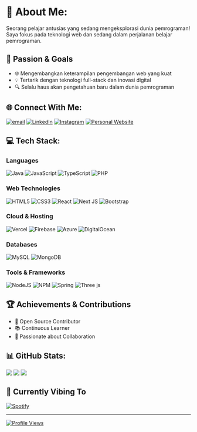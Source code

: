 # 💫 About Me:
Seorang pelajar antusias yang sedang mengeksplorasi dunia pemrograman! Saya fokus pada teknologi web dan sedang dalam perjalanan belajar pemrograman.

## 🚀 Passion & Goals
- 🌐 Mengembangkan keterampilan pengembangan web yang kuat
- 💡 Tertarik dengan teknologi full-stack dan inovasi digital
- 🔍 Selalu haus akan pengetahuan baru dalam dunia pemrograman

## 🌐 Connect With Me:
[![email](https://img.shields.io/badge/Email-D14836?logo=gmail&logoColor=white)](mailto:finsiahay@gmail.com) 
[![LinkedIn](https://img.shields.io/badge/LinkedIn-0077B5?logo=linkedin&logoColor=white)](https://www.linkedin.com/in/yourprofile)
[![Instagram](https://img.shields.io/badge/Instagram-E4405F?logo=instagram&logoColor=white)](https://www.instagram.com/yourprofile)
[![Personal Website](https://img.shields.io/badge/Website-000000?logo=About.me&logoColor=white)](https://yourportfolio.com)

## 💻 Tech Stack:
### Languages
![Java](https://img.shields.io/badge/java-%23ED8B00.svg?style=for-the-badge&logo=openjdk&logoColor=white)
![JavaScript](https://img.shields.io/badge/javascript-%23323330.svg?style=for-the-badge&logo=javascript&logoColor=%23F7DF1E)
![TypeScript](https://img.shields.io/badge/typescript-%23007ACC.svg?style=for-the-badge&logo=typescript&logoColor=white)
![PHP](https://img.shields.io/badge/php-%23777BB4.svg?style=for-the-badge&logo=php&logoColor=white)

### Web Technologies
![HTML5](https://img.shields.io/badge/html5-%23E34F26.svg?style=for-the-badge&logo=html5&logoColor=white)
![CSS3](https://img.shields.io/badge/css3-%231572B6.svg?style=for-the-badge&logo=css3&logoColor=white)
![React](https://img.shields.io/badge/react-%2320232a.svg?style=for-the-badge&logo=react&logoColor=%2361DAFB)
![Next JS](https://img.shields.io/badge/Next-black?style=for-the-badge&logo=next.js&logoColor=white)
![Bootstrap](https://img.shields.io/badge/bootstrap-%238511FA.svg?style=for-the-badge&logo=bootstrap&logoColor=white)

### Cloud & Hosting
![Vercel](https://img.shields.io/badge/vercel-%23000000.svg?style=for-the-badge&logo=vercel&logoColor=white)
![Firebase](https://img.shields.io/badge/firebase-%23039BE5.svg?style=for-the-badge&logo=firebase)
![Azure](https://img.shields.io/badge/azure-%230072C6.svg?style=for-the-badge&logo=microsoftazure&logoColor=white)
![DigitalOcean](https://img.shields.io/badge/DigitalOcean-%230167ff.svg?style=for-the-badge&logo=digitalOcean&logoColor=white)

### Databases
![MySQL](https://img.shields.io/badge/mysql-4479A1.svg?style=for-the-badge&logo=mysql&logoColor=white)
![MongoDB](https://img.shields.io/badge/MongoDB-%234ea94b.svg?style=for-the-badge&logo=mongodb&logoColor=white)

### Tools & Frameworks
![NodeJS](https://img.shields.io/badge/node.js-6DA55F?style=for-the-badge&logo=node.js&logoColor=white)
![NPM](https://img.shields.io/badge/NPM-%23CB3837.svg?style=for-the-badge&logo=npm&logoColor=white)
![Spring](https://img.shields.io/badge/spring-%236DB33F.svg?style=for-the-badge&logo=spring&logoColor=white)
![Three js](https://img.shields.io/badge/threejs-black?style=for-the-badge&logo=three.js&logoColor=white)

## 🏆 Achievements & Contributions
- 🌟 Open Source Contributor
- 📚 Continuous Learner
- 🤝 Passionate about Collaboration

## 📊 GitHub Stats:
![](https://github-readme-stats.vercel.app/api?username=Finsiii&theme=dark&hide_border=false&include_all_commits=true&count_private=true)
![](https://nirzak-streak-stats.vercel.app/?user=Finsiii&theme=dark&hide_border=false)
![](https://github-readme-stats.vercel.app/api/top-langs/?username=Finsiii&theme=dark&hide_border=false&include_all_commits=true&count_private=true&layout=compact)

## 🎵 Currently Vibing To
[![Spotify](https://img.shields.io/badge/Spotify-1ED760?logo=spotify&logoColor=white)](https://open.spotify.com/user/yourusername)

---
[![Profile Views](https://visitcount.itsvg.in/api?id=Finsiii&icon=0&color=0)](https://visitcount.itsvg.in)
